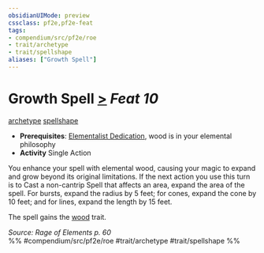 ```yaml
---
obsidianUIMode: preview
cssclass: pf2e,pf2e-feat
tags:
- compendium/src/pf2e/roe
- trait/archetype
- trait/spellshape
aliases: ["Growth Spell"]
---
```

# Growth Spell  [>](chapter-9-playing-the-game.md#Actions "Single Action") *Feat 10*  
[archetype](archetype.md "Archetype Feat Trait")  [spellshape](spellshape-roe.md "Spellshape General Trait")  

- **Prerequisites**: [Elementalist Dedication](elementalist-dedication-roe.md), wood is in your elemental philosophy
- **Activity** Single Action

You enhance your spell with elemental wood, causing your magic to expand and grow beyond its original limitations. If the next action you use this turn is to Cast a non-cantrip Spell that affects an area, expand the area of the spell. For bursts, expand the radius by 5 feet; for cones, expand the cone by 10 feet; and for lines, expand the length by 15 feet.

The spell gains the [wood](wood-roe.md "Wood Energy & Element Trait") trait.

*Source: Rage of Elements p. 60*  
%% #compendium/src/pf2e/roe #trait/archetype #trait/spellshape %%